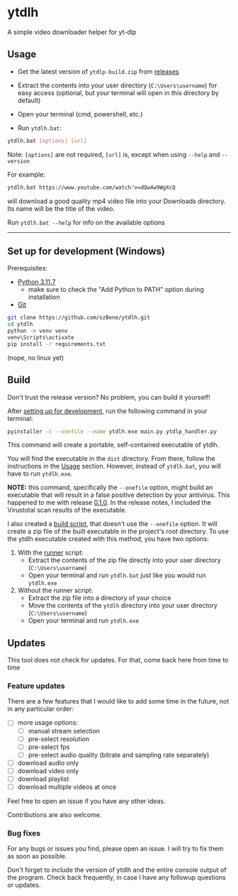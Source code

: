 # ytdlh

A simple video downloader helper for yt-dlp

## Usage

- Get the latest version of `ytdlp-build.zip` from [releases](https://github.com/szBene/ytdlh/releases)

- Extract the contents into your user directory (`C:\Users\username`) for easy access (optional, but your terminal will
  open in this directory by default)

- Open your terminal (cmd, powershell, etc.)

- Run `ytdlh.bat`:

```bash
ytdlh.bat [options] [url]
```

Note: `[options]` are not required, `[url]` is, except when using `--help` and `--version`

For example:

```bash
ytdlh.bat https://www.youtube.com/watch?v=dQw4w9WgXcQ
```

will download a good quality mp4 video file into your Downloads directory. Its name will be the title of the video.

Run `ytdlh.bat --help` for info on the available options

___

## Set up for development (Windows)

Prerequisites:

- [Python 3.11.7](https://www.python.org/downloads/release/python-3117/)
    - make sure to check the "Add Python to PATH" option during installation
- [Git](https://git-scm.com/downloads)

```bash
git clone https://github.com/szBene/ytdlh.git
cd ytdlh
python -m venv venv
venv\Scripts\activate
pip install -r requirements.txt
```

(nope, no linux yet)

## Build

Don't trust the release version? No problem, you can build it yourself!

After [setting up for development](#set-up-for-development-windows), run the following command in your terminal:

```bash
pyinstaller -c --onefile --name ytdlh.exe main.py ytdlp_handler.py
```

This command will create a portable, self-contained executable of ytdlh.

You will find the executable in the `dist` directory. From there, follow the instructions in the [Usage](#usage)
section. However, instead of `ytdlh.bat`, you will have to run `ytdlh.exe`.

**NOTE:** this command, specifically the `--onefile` option, might build an executable that will result in a false
positive detection by your antivirus.
This happened to me with release [0.1.0](https://github.com/szBene/ytdlh/releases/tag/ytdlh-beta-0.1). In the
release notes, I included the Virustotal scan results of the executable.

I also created a [build script](build.bat), that doesn't use the `--onefile` option. It will create a zip file of the
built
executable in the project's root directory. To use the ytdlh executable created with this method, you have two
options:

1. With the [runner](ytdlh.bat) script:
    - Extract the contents of the zip file directly into your user directory (`C:\Users\username`)
    - Open your terminal and run `ytdlh.bat` just like you would run `ytdlh.exe`
2. Without the runner script:
    - Extract the zip file into a directory of your choice
    - Move the contents of the `ytdlh` directory into your user directory (`C:\Users\username`)
    - Open your terminal and run `ytdlh.exe`

## Updates

This tool does not check for updates. For that, come back here from time to time

### Feature updates

There are a few features that I would like to add some time in the future, not in any particular order:

- [ ] more usage options:
    - [ ] manual stream selection
    - [ ] pre-select resolution
    - [ ] pre-select fps
    - [ ] pre-select audio quality (bitrate and sampling rate separately)
- [ ] download audio only
- [ ] download video only
- [ ] download playlist
- [ ] download multiple videos at once

Feel free to open an issue if you have any other ideas.

Contributions are also welcome.

### Bug fixes

For any bugs or issues you find, please open an issue. I will try to fix them as soon as possible.

Don't forget to include the version of ytdlh and the entire console output of the program.
Check back frequently, in case I have any followup questions or updates.
